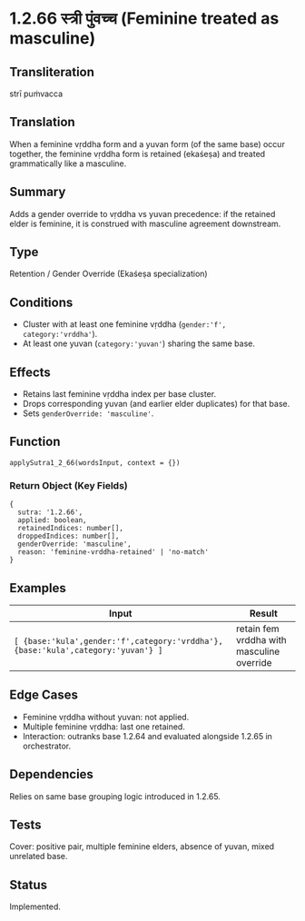 # 1.2.66 स्त्री पुंवच्च (Feminine treated as masculine)

## Transliteration
strī puṁvacca

## Translation
When a feminine vṛddha form and a yuvan form (of the same base) occur together, the feminine vṛddha form is retained (ekaśeṣa) and treated grammatically like a masculine.

## Summary
Adds a gender override to vṛddha vs yuvan precedence: if the retained elder is feminine, it is construed with masculine agreement downstream.

## Type
Retention / Gender Override (Ekaśeṣa specialization)

## Conditions
- Cluster with at least one feminine vṛddha (`gender:'f', category:'vrddha'`).
- At least one yuvan (`category:'yuvan'`) sharing the same base.

## Effects
- Retains last feminine vṛddha index per base cluster.
- Drops corresponding yuvan (and earlier elder duplicates) for that base.
- Sets `genderOverride: 'masculine'`.

## Function
`applySutra1_2_66(wordsInput, context = {})`

### Return Object (Key Fields)
```
{
  sutra: '1.2.66',
  applied: boolean,
  retainedIndices: number[],
  droppedIndices: number[],
  genderOverride: 'masculine',
  reason: 'feminine-vrddha-retained' | 'no-match'
}
```

## Examples
| Input | Result |
|-------|--------|
| `[ {base:'kula',gender:'f',category:'vrddha'}, {base:'kula',category:'yuvan'} ]` | retain fem vrddha with masculine override |

## Edge Cases
- Feminine vṛddha without yuvan: not applied.
- Multiple feminine vṛddha: last one retained.
- Interaction: outranks base 1.2.64 and evaluated alongside 1.2.65 in orchestrator.

## Dependencies
Relies on same base grouping logic introduced in 1.2.65.

## Tests
Cover: positive pair, multiple feminine elders, absence of yuvan, mixed unrelated base.

## Status
Implemented.
